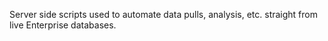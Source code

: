 Server side scripts used to automate data pulls, analysis, etc. straight from live Enterprise databases.
